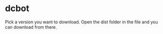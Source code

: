 # dcbot
Pick a version you want to download. Open the dist folder in the file and you can download from there.
